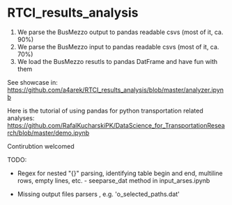 # RTCI_results_analysis

1. We parse the BusMezzo output to pandas readable csvs (most of it, ca. 90%)
2. We parse the BusMezzo input to pandas readable csvs (most of it, ca. 70%)
3. We load the BusMezzo resutls to pandas DatFrame and have fun with them

See showcase in: https://github.com/a4arek/RTCI_results_analysis/blob/master/analyzer.ipynb

Here is the tutorial of using pandas for python transportation related analyses:  https://github.com/RafalKucharskiPK/DataScience_for_TransportationResearch/blob/master/demo.ipynb 

Contirubtion welcomed

TODO:

- Regex for nested "{}" parsing, identifying table begin and end, multiline rows, empty lines, etc. - seeparse_dat method in input_arses.ipynb

- Missing output files parsers , e.g.  'o_selected_paths.dat'



